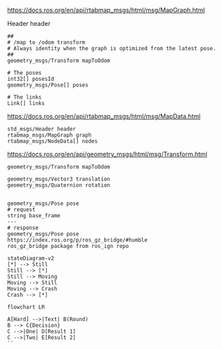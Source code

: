 https://docs.ros.org/en/api/rtabmap_msgs/html/msg/MapGraph.html

Header header
```
##
# /map to /odom transform
# Always identity when the graph is optimized from the latest pose.
##
geometry_msgs/Transform mapToOdom

# The poses
int32[] posesId
geometry_msgs/Pose[] poses

# The links
Link[] links
```

https://docs.ros.org/en/api/rtabmap_msgs/html/msg/MapData.html

```
std_msgs/Header header
rtabmap_msgs/MapGraph graph
rtabmap_msgs/NodeData[] nodes
```

https://docs.ros.org/en/api/geometry_msgs/html/msg/Transform.html

```
geometry_msgs/Transform mapToOdom

geometry_msgs/Vector3 translation
geometry_msgs/Quaternion rotation


geometry_msgs/Pose pose
# request
string base_frame
---
# response
geometry_msgs/Pose pose
https://index.ros.org/p/ros_gz_bridge/#humble
ros_gz_bridge package from ros_ign repo
```

```mermaid
stateDiagram-v2
[*] --> Still
Still --> [*]
Still --> Moving
Moving --> Still
Moving --> Crash
Crash --> [*]
```

```mermaid
flowchart LR

A[Hard] -->|Text| B(Round)
B --> C{Decision}
C -->|One| D[Result 1]
C -->|Two| E[Result 2]
``
